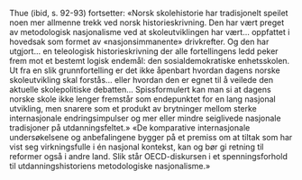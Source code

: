 
Thue (ibid, s. 92-93) fortsetter:
«Norsk skolehistorie har tradisjonelt speilet noen mer allmenne trekk ved norsk historieskrivning. Den har vært preget av metodologisk nasjonalisme ved at skoleutviklingen har vært... oppfattet i hovedsak som formet av «nasjonsimmanente» drivkrefter. Og den har utgjort... en teleologisk historieskrivning der alle fortellingens ledd peker frem mot et bestemt logisk endemål: den sosialdemokratiske enhetsskolen. Ut fra en slik grunnfortelling er det ikke åpenbart hvordan dagens norske skoleutvikling skal forstås... eller hvordan den er egnet til å veilede den aktuelle skolepolitiske debatten... Spissformulert kan man si at dagens norske skole ikke lenger fremstår som endepunktet for en lang nasjonal utvikling, men snarere som et produkt av brytninger mellom sterke internasjonale endringsimpulser og mer eller mindre seiglivede nasjonale tradisjoner på utdanningsfeltet.»
«De komparative internasjonale undersøkelsene og anbefalingene bygger på et premiss om at tiltak som har vist seg virkningsfulle i én nasjonal kontekst, kan og bør gi retning til reformer også i andre land. Slik står OECD-diskursen i et spenningsforhold til utdanningshistoriens metodologiske nasjonalisme.»
